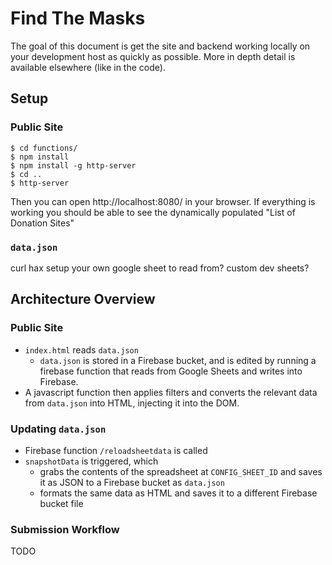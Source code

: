 # Find The Masks

The goal of this document is get the site and backend working locally on your development host as quickly as possible.  More in depth detail is available elsewhere (like in the code).


## Setup


### Public Site

```
$ cd functions/
$ npm install
$ npm install -g http-server
$ cd ..
$ http-server
```

Then you can open http://localhost:8080/ in your browser.  If everything is working you should be able to see the dynamically populated "List of Donation Sites"

### `data.json`

curl hax
setup your own google sheet to read from? custom dev sheets?



## Architecture Overview

### Public Site

* `index.html` reads `data.json`
    * `data.json` is stored in a Firebase bucket, and is edited by running a firebase function that reads from Google Sheets and writes into Firebase.
* A javascript function then applies filters and converts the relevant data from `data.json` into HTML, injecting it into the DOM.

### Updating `data.json`

* Firebase function `/reloadsheetdata` is called 
* `snapshotData` is triggered, which 
    * grabs the contents of the spreadsheet at `CONFIG_SHEET_ID` and saves it as JSON to a Firebase bucket as `data.json`
    * formats the same data as HTML and saves it to a different Firebase bucket file 

### Submission Workflow

TODO


